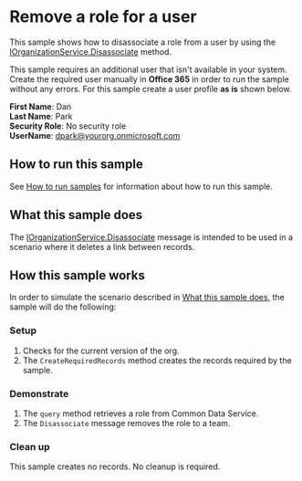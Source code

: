 # Remove a role for a user

This sample shows how to disassociate a role from a user by using the [IOrganizationService.Disassociate](https://docs.microsoft.com/en-us/dotnet/api/microsoft.xrm.sdk.iorganizationservice.disassociate?view=dynamics-general-ce-9) method. 

This sample requires an additional user that isn't available in your system. Create the required user manually in **Office 365** in order to run the sample without any errors. For this sample create a user profile **as is** shown below. 

**First Name**: Dan<br/>
**Last Name**: Park<br/>
**Security Role**: No security role<br/>
**UserName**: dpark@yourorg.onmicrosoft.com<br/>

## How to run this sample

See [How to run samples](https://github.com/microsoft/PowerApps-Samples/blob/master/cds/README.md) for information about how to run this sample.

## What this sample does

The [IOrganizationService.Disassociate](https://docs.microsoft.com/en-us/dotnet/api/microsoft.xrm.sdk.iorganizationservice.disassociate?view=dynamics-general-ce-9) message is intended to be used in a scenario where it deletes a link between records.

## How this sample works

In order to simulate the scenario described in [What this sample does](#what-this-sample-does), the sample will do the following:

### Setup

1. Checks for the current version of the org.
2. The `CreateRequiredRecords` method creates the records required by the sample.

### Demonstrate

1. The `query` method retrieves a role from Common Data Service.
2. The `Disassociate` message removes the role to a team.

### Clean up

This sample creates no records. No cleanup is required.
